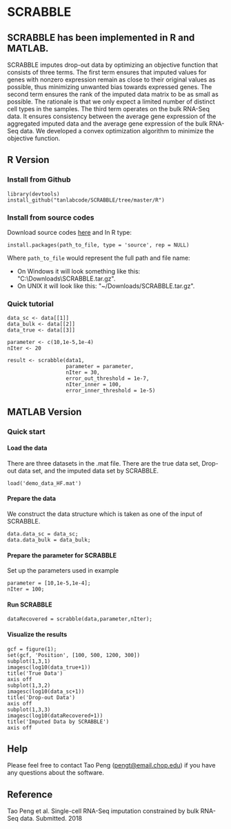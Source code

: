 # SCRABBLE

## SCRABBLE has been implemented in R and MATLAB.

SCRABBLE imputes drop-out data by optimizing an objective function that consists of three terms. The first term ensures that imputed values for genes with nonzero expression remain as close to their original values as possible, thus minimizing unwanted bias towards expressed genes. The second term ensures the rank of the imputed data matrix to be as small as possible. The rationale is that we only expect a limited number of distinct cell types in the samples. The third term operates on the bulk RNA-Seq data. It ensures consistency between the average gene expression of the aggregated imputed data and the average gene expression of the bulk RNA-Seq data. We developed a convex optimization algorithm to minimize the objective function.

## R Version
### Install from Github 
```
library(devtools)
install_github("tanlabcode/SCRABBLE/tree/master/R")
```

### Install from source codes

Download source codes [here](https://chopri.box.com/s/5vhh5ex450ml2pqf7ili5trzqnp5fumc) 
and In R type:
 
```
install.packages(path_to_file, type = 'source', rep = NULL)
```
Where `path_to_file` would represent the full path and file name:
- On Windows it will look something like this: "C:\\Downloads\SCRABBLE.tar.gz".
- On UNIX it will look like this: "~/Downloads/SCRABBLE.tar.gz".


### Quick tutorial
```
data_sc <- data[[1]]
data_bulk <- data[[2]]
data_true <- data[[3]]

parameter <- c(10,1e-5,1e-4)
nIter <- 20

result <- scrabble(data1,
                   parameter = parameter, 
                   nIter = 30,
                   error_out_threshold = 1e-7, 
                   nIter_inner = 100,
                   error_inner_threshold = 1e-5)
```                   
## MATLAB Version

### Quick start
#### Load the data
There are three datasets in the .mat file. There are the true data set, Drop-out data set, and the imputed data set by SCRABBLE.
```
load('demo_data_HF.mat')
```
#### Prepare the data
We construct the data structure which is taken as one of the input of SCRABBLE.
```
data.data_sc = data_sc;
data.data_bulk = data_bulk;
```

#### Prepare the parameter for SCRABBLE
Set up the parameters used in example
```
parameter = [10,1e-5,1e-4];
nIter = 100;
```
#### Run SCRABBLE
```
dataRecovered = scrabble(data,parameter,nIter);
```
#### Visualize the results
```
gcf = figure(1);
set(gcf, 'Position', [100, 500, 1200, 300])
subplot(1,3,1)
imagesc(log10(data_true+1))
title('True Data')
axis off
subplot(1,3,2)
imagesc(log10(data_sc+1))
title('Drop-out Data')
axis off
subplot(1,3,3)
imagesc(log10(dataRecovered+1))
title('Imputed Data by SCRABBLE')
axis off
```

## Help
Please feel free to contact Tao Peng (pengt@email.chop.edu) if you have any questions about the software.
## Reference
Tao Peng et al. Single-cell RNA-Seq imputation constrained by bulk RNA-Seq data. Submitted. 2018
